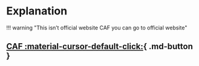 # Explanation
!!! warning "This isn’t official website CAF you can go to official website"

[CAF :material-cursor-default-click:](https://www.caf.co.th/){ .md-button }
---
